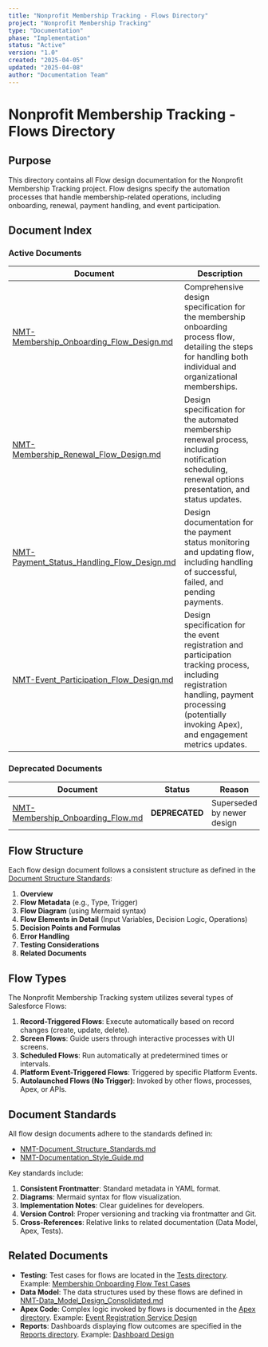 ```yaml
---
title: "Nonprofit Membership Tracking - Flows Directory"
project: "Nonprofit Membership Tracking"
type: "Documentation"
phase: "Implementation"
status: "Active"
version: "1.0"
created: "2025-04-05"
updated: "2025-04-08"
author: "Documentation Team"
---
```


# Nonprofit Membership Tracking - Flows Directory

## Purpose

This directory contains all Flow design documentation for the Nonprofit Membership Tracking project. Flow designs specify the automation processes that handle membership-related operations, including onboarding, renewal, payment handling, and event participation.

## Document Index

### Active Documents

| Document | Description |
|----------|-------------|
| [NMT-Membership_Onboarding_Flow_Design.md](NMT-Membership_Onboarding_Flow_Design.md) | Comprehensive design specification for the membership onboarding process flow, detailing the steps for handling both individual and organizational memberships. |
| [NMT-Membership_Renewal_Flow_Design.md](NMT-Membership_Renewal_Flow_Design.md) | Design specification for the automated membership renewal process, including notification scheduling, renewal options presentation, and status updates. |
| [NMT-Payment_Status_Handling_Flow_Design.md](NMT-Payment_Status_Handling_Flow_Design.md) | Design documentation for the payment status monitoring and updating flow, including handling of successful, failed, and pending payments. |
| [NMT-Event_Participation_Flow_Design.md](NMT-Event_Participation_Flow_Design.md) | Design specification for the event registration and participation tracking process, including registration handling, payment processing (potentially invoking Apex), and engagement metrics updates. |

### Deprecated Documents

| Document | Status | Reason | Replacement |
|----------|--------|--------|-------------|
| [NMT-Membership_Onboarding_Flow.md](NMT-Membership_Onboarding_Flow.md) | **DEPRECATED** | Superseded by newer design | [NMT-Membership_Onboarding_Flow_Design.md](NMT-Membership_Onboarding_Flow_Design.md) |

## Flow Structure

Each flow design document follows a consistent structure as defined in the [Document Structure Standards](../Docs/Standards/NMT-Document_Structure_Standards.md):

1. **Overview**
2. **Flow Metadata** (e.g., Type, Trigger)
3. **Flow Diagram** (using Mermaid syntax)
4. **Flow Elements in Detail** (Input Variables, Decision Logic, Operations)
5. **Decision Points and Formulas**
6. **Error Handling**
7. **Testing Considerations**
8. **Related Documents**

## Flow Types

The Nonprofit Membership Tracking system utilizes several types of Salesforce Flows:

1. **Record-Triggered Flows**: Execute automatically based on record changes (create, update, delete).
2. **Screen Flows**: Guide users through interactive processes with UI screens.
3. **Scheduled Flows**: Run automatically at predetermined times or intervals.
4. **Platform Event-Triggered Flows**: Triggered by specific Platform Events.
5. **Autolaunched Flows (No Trigger)**: Invoked by other flows, processes, Apex, or APIs.

## Document Standards

All flow design documents adhere to the standards defined in:
- [NMT-Document_Structure_Standards.md](../Docs/Standards/NMT-Document_Structure_Standards.md)
- [NMT-Documentation_Style_Guide.md](../Docs/Standards/NMT-Documentation_Style_Guide.md)

Key standards include:
1. **Consistent Frontmatter**: Standard metadata in YAML format.
2. **Diagrams**: Mermaid syntax for flow visualization.
3. **Implementation Notes**: Clear guidelines for developers.
4. **Version Control**: Proper versioning and tracking via frontmatter and Git.
5. **Cross-References**: Relative links to related documentation (Data Model, Apex, Tests).

## Related Documents

- **Testing**: Test cases for flows are located in the [Tests directory](../Tests/). Example: [Membership Onboarding Flow Test Cases](../Tests/NMT-Membership_Onboarding_Flow_Test_Cases.md)
- **Data Model**: The data structures used by these flows are defined in [NMT-Data_Model_Design_Consolidated.md](../Docs/NMT-Data_Model_Design_Consolidated.md)
- **Apex Code**: Complex logic invoked by flows is documented in the [Apex directory](../Apex/). Example: [Event Registration Service Design](../Apex/NMT-Event_Registration_Apex_Service_Design.md)
- **Reports**: Dashboards displaying flow outcomes are specified in the [Reports directory](../Reports/). Example: [Dashboard Design](../Reports/NMT-Dashboard_Design.md) 